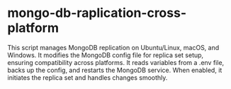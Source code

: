 # mongo-db-raplication-cross-platform
This script manages MongoDB replication on Ubuntu/Linux, macOS, and Windows. It modifies the MongoDB config file for replica set setup, ensuring compatibility across platforms. It reads variables from a .env file, backs up the config, and restarts the MongoDB service. When enabled, it initiates the replica set and handles changes smoothly.
